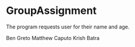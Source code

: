 # GroupAssignment

The program requests user for their name and age. 

Ben Greto
Matthew Caputo
Krish Batra
